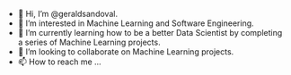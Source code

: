 - 👋 Hi, I’m @geraldsandoval.
- 👀 I’m interested in Machine Learning and Software Engineering.
- 🌱 I’m currently learning how to be a better Data Scientist by completing a series of Machine Learning projects. 
- 💞️ I’m looking to collaborate on Machine Learning projects.
- 📫 How to reach me ...

<!---
geraldsandoval/geraldsandoval is a ✨ special ✨ repository because its `README.md` (this file) appears on your GitHub profile.
You can click the Preview link to take a look at your changes.
--->
